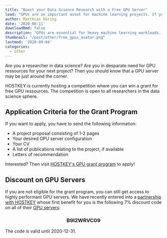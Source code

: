 ```yaml
---
title: "Boost your Data Science Research with a Free GPU Server"
lead: "GPUs are an important asset for machine learning projects. If you are a researcher that is in dire need of GPUs, then look no further than HOSTKEY's GPU grant program."
author: Matthias Döring
date: '2020-08-11'
downloadRmd: false
description: "GPUs are essential for heavy machine learning workloads. Learn how you can apply for free GPU resources here!"
thumbnail: "/post/other/free_gpus_avatar.png"
lastmod: '2020-09-04'
categories:
  - other
---
```

Are you a researcher in data science? Are you in desparate need for GPU ressources for your next project?
Then you should know that a GPU server may be just around the corner.

HOSTKEY is currently hosting a competition where you can win a grant for free GPU ressources. The competition is open to
all researchers in the data science sphere.

## Application Criteria for the Grant Program

If you want to apply, you have to send the following information:

* A project proposal consisting of 1-2 pages
* Your desired GPU server configuration
* Your CV
* A list of publications relating to the project, if available
* Letters of recommendation

Interested? Then visit [HOSTKEY's GPU grant program](http://landing.hostkey.com/grant_for_scientific_projects) to apply!

## Discount on GPU Servers

If you are not eligible for the grant program, you can still get access to highly performant GPU servers.
We have recently entered into a [partnership with HOSTKEY](https://www.hostkey.com/about/news/134) whose first
benefit for you is the following 7% discount code on all of their [GPU servers](https://www.hostkey.com/gpu-servers):

<h3 style="text-align: center;">
B9I2WRVC09
</h3>

The code is valid until 2020-12-31.
